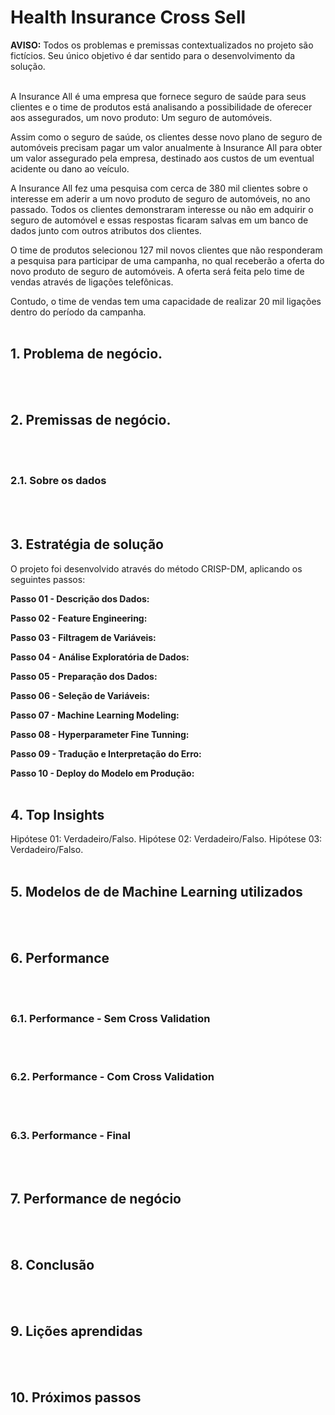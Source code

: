 # Health Insurance Cross Sell

<b>AVISO:</b> Todos os problemas e premissas contextualizados no projeto são fictícios. Seu único objetivo é dar sentido para o desenvolvimento da solução.<br><br>

A Insurance All é uma empresa que fornece seguro de saúde para seus clientes e o time de produtos está analisando a possibilidade de oferecer aos assegurados, um novo produto: Um seguro de automóveis.

Assim como o seguro de saúde, os clientes desse novo plano de seguro de automóveis precisam pagar um valor anualmente à Insurance All para obter um valor assegurado pela empresa, destinado aos custos de um eventual acidente ou dano ao veículo.

A Insurance All fez uma pesquisa com cerca de 380 mil clientes sobre o interesse em aderir a um novo produto de seguro de automóveis, no ano passado. Todos os clientes demonstraram interesse ou não em adquirir o seguro de automóvel e essas respostas ficaram salvas em um banco de dados junto com outros atributos dos clientes.

O time de produtos selecionou 127 mil novos clientes que não responderam a pesquisa para participar de uma campanha, no qual receberão a oferta do novo produto de seguro de automóveis. A oferta será feita pelo time de vendas através de ligações telefônicas.

Contudo, o time de vendas tem uma capacidade de realizar 20 mil ligações dentro do período da campanha.
<br><br>


## 1. Problema de negócio.
<br><br>

## 2. Premissas de negócio.
<br><br>
### 2.1. Sobre os dados
<br><br>

## 3. Estratégia de solução
O projeto foi desenvolvido através do método CRISP-DM, aplicando os seguintes passos:

**Passo 01 - Descrição dos Dados:** 

**Passo 02 - Feature Engineering:** 

**Passo 03 - Filtragem de Variáveis:** 

**Passo 04 - Análise Exploratória de Dados:** 

**Passo 05 - Preparação dos Dados:** 

**Passo 06 - Seleção de Variáveis:** 

**Passo 07 - Machine Learning Modeling:** 

**Passo 08 - Hyperparameter Fine Tunning:** 

**Passo 09 - Tradução e Interpretação do Erro:** 

**Passo 10 - Deploy do Modelo em Produção:** 
<br><br>

## 4. Top Insights
Hipótese 01:
Verdadeiro/Falso.
Hipótese 02:
Verdadeiro/Falso.
Hipótese 03:
Verdadeiro/Falso.
<br><br>

## 5. Modelos de de Machine Learning utilizados
<br><br>

## 6. Performance
<br><br>
### 6.1. Performance - Sem Cross Validation
<br><br>
### 6.2. Performance - Com Cross Validation
<br><br>
### 6.3. Performance - Final
<br><br>

## 7. Performance de negócio
<br><br>

## 8. Conclusão
<br><br>

## 9. Lições aprendidas
<br><br>

## 10. Próximos passos
